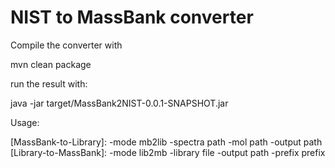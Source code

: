 NIST to MassBank converter
==========================

Compile the converter with

mvn clean package


run the result with:

java -jar target/MassBank2NIST-0.0.1-SNAPSHOT.jar 

Usage:

[MassBank-to-Library]: -mode mb2lib  -spectra path -mol path -output path
[Library-to-MassBank]: -mode lib2mb  -library file -output path -prefix prefix



